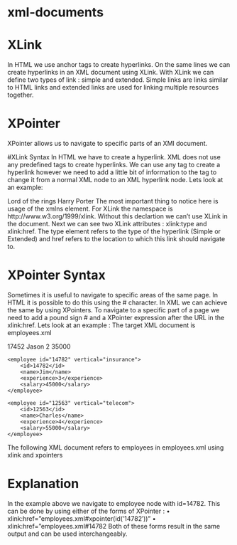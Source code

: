 # xml-documents

# XLink

In HTML we use anchor tags to create hyperlinks. On the same lines we can create hyperlinks in an XML document using
XLink. With XLink we can define two types of link : simple and extended. Simple links are links similar to HTML links and extended links are used for linking multiple resources together.

# XPointer
XPointer allows us to navigate to specific parts of an XMl document.

#XLink Syntax
In HTML we have to create a hyperlink. XML does not use any predefined tags to create hyperlinks. We can use any tag to create a hyperlink however we need to add a little bit of information to the tag to change it from a normal XML node to an XML hyperlink node. Lets look at an example:
<?xml version="1.0"?>
<bookstore xmlns:xlink="http://www.w3.org/1999/xlink">
	<book xlink:type="simple" xlink:href="http://www.lordoftherings.com">Lord of the rings</homepage>
	<book xlink:type="simple" xlink:href="http://www.harryporter.com">Harry Porter</homepage>
</homepages>
The most important thing to notice here is usage of the xmlns element. For XLink the namespace is http://www.w3.org/1999/xlink. Without this declartion we can’t use XLink in the document.
Next we can see two XLink attributes : xlink:type and xlink:href. The type element refers to the type of the hyperlink (Simple or Extended) and href refers to the location to which this link should navigate to.

# XPointer Syntax
Sometimes it is useful to navigate to specific areas of the same page. In HTML it is possible to do this using the # character. In XML we can achieve the same by using XPointers. To navigate to a specific part of a page we need to add a pound sign # and a XPointer expression after the URL in the xlink:href. Lets look at an example :
The target XML document is employees.xml

<?xml version="1.0" encoding="ISO-8859-1"?>
<employees>
	<employee id="17452" vertical="banking">
		<id>17452</id>
		<name>Jason</name>
		<experience>2</experience>
		<salary>35000</salary>
	</employee>

	<employee id="14782" vertical="insurance">
		<id>14782</id>
		<name>Jim</name>
		<experience>3</experience>
		<salary>45000</salary>
	</employee>

	<employee id="12563" vertical="telecom">
		<id>12563</id>
		<name>Charles</name>
		<experience>4</experience>
		<salary>55000</salary>
	</employee>
</employees>
The following XML document refers to employees in employees.xml using xlink and xpointers
<?xml version="1.0" encoding="ISO-8859-1"?>
<myemployees xmlns:xlink="http://www.w3.org/1999/xlink">
	<myemployee xlink:type="simple"
		xlink:href="employees.xml#14782">
		<description xlink:type="simple"
			Jim is the employee of the year
		</description>
	</myemployee>
</myemployees>

# Explanation
In the example above we navigate to employee node with id=14782. This can be done by using either of the forms of XPointer :
•	xlink:href=”employees.xml#xpointer(id(’14782′))”
•	xlink:href=”employees.xml#14782
Both of these forms result in the same output and can be used interchangeably.
